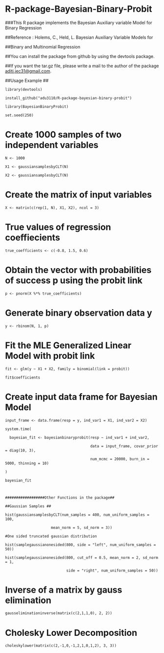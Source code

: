 # R-package-Bayesian-Binary-Probit

###This R package implements the Bayesian Auxiliary variable Model for Binary Regression

##Reference : Holems, C., Held, L. Bayesian Auxiliary Variable Models for 

##Binary and Multinomial Regression

##You can install the package from github by using the devtools package. 

##If you want the tar.gz file, please write a mail to the author of the package <aditi.jec31@gmail.com>. 

##Usage Example ##
```
library(devtools)

install_github("adu3110/R-package-bayesian-binary-probit")

library(BayesianBinaryProbit)

set.seed(250)
```
# Create 1000 samples of two independent variables
```
N <- 1000

X1 <- gaussiansamplesbyCLT(N)

X2 <- gaussiansamplesbyCLT(N)
```
# Create the matrix of input variables
```
X <- matrix(c(rep(1, N), X1, X2), ncol = 3)
```
# True values of regression coeffiecients
```
true_coefficients <- c(-0.8, 1.5, 0.6)
```
# Obtain the vector with probabilities of success p using the probit link
```
p <- pnorm(X %*% true_coefficients)
```
# Generate binary observation data y
```
y <- rbinom(N, 1, p)
```
# Fit the MLE Generalized Linear Model with probit link
```
fit <- glm(y ~ X1 + X2, family = binomial(link = probit))

fit$coefficients
```
# Create input data frame for Bayesian Model 
```
input_frame <- data.frame(resp = y, ind_var1 = X1, ind_var2 = X2)

system.time(

  bayesian_fit <- bayesianbinaryprobit(resp ~ ind_var1 + ind_var2, 
  
                                       data = input_frame, covar_prior = diag(10, 3), 
                                       
                                       num_mcmc = 20000, burn_in = 5000, thinning = 10)
                                       
)

bayesian_fit



##################Other Functions in the package##

##Gaussian Samples ##

hist(gaussiansamplesbyCLT(num_samples = 400, num_uniform_samples = 100, 

                     mean_norm = 5, sd_norm = 3))

#One sided truncated gaussian distribution

hist(samplegaussianonesided(800, side = "left", num_uniform_samples = 50))

hist(samplegaussianonesided(800, cut_off = 0.5, mean_norm = 2, sd_norm = 1,

                            side = "right", num_uniform_samples = 50))
```
# Inverse of a matrix by gauss elimination
```
gausseliminationinverse(matrix(c(2,1,1,0), 2, 2))
```
# Cholesky Lower Decomposition
```
choleskylower(matrix(c(2,-1,0,-1,2,1,0,1,2), 3, 3))
```
